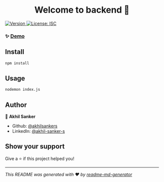 <h1 align="center">Welcome to  backend 👋</h1>
<p>
  <a href="https://www.npmjs.com/package/ backend" target="_blank">
    <img alt="Version" src="https://img.shields.io/npm/v/ backend.svg">
  </a>
  <a href="#" target="_blank">
    <img alt="License: ISC" src="https://img.shields.io/badge/License-ISC-yellow.svg" />
  </a>
</p>

### ✨ [Demo](https://product-management-i88p.onrender.com)

## Install

```sh
npm install
```

## Usage

```sh
nodemon index.js
```

## Author

👤 **Akhil Sanker**

* Github: [@akhilsankers](https://github.com/akhilsankers)
* LinkedIn: [@akhil-sanker-s](https://linkedin.com/in/akhil-sanker-s)

## Show your support

Give a ⭐️ if this project helped you!

***
_This README was generated with ❤️ by [readme-md-generator](https://github.com/kefranabg/readme-md-generator)_
